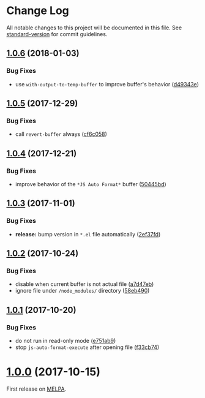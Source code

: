 <!-- markdownlint-disable -->
# Change Log

All notable changes to this project will be documented in this file. See [standard-version](https://github.com/conventional-changelog/standard-version) for commit guidelines.

<a name="1.0.6"></a>
## [1.0.6](https://github.com/ybiquitous/js-auto-format-mode/compare/1.0.5...1.0.6) (2018-01-03)


### Bug Fixes

* use `with-output-to-temp-buffer` to improve buffer's behavior ([d49343e](https://github.com/ybiquitous/js-auto-format-mode/commit/d49343e))



<a name="1.0.5"></a>
## [1.0.5](https://github.com/ybiquitous/js-auto-format-mode/compare/1.0.4...1.0.5) (2017-12-29)


### Bug Fixes

* call `revert-buffer` always ([cf6c058](https://github.com/ybiquitous/js-auto-format-mode/commit/cf6c058))



<a name="1.0.4"></a>
## [1.0.4](https://github.com/ybiquitous/js-auto-format-mode/compare/1.0.3...1.0.4) (2017-12-21)


### Bug Fixes

* improve behavior of the `*JS Auto Format*` buffer ([50445bd](https://github.com/ybiquitous/js-auto-format-mode/commit/50445bd))



<a name="1.0.3"></a>
## [1.0.3](https://github.com/ybiquitous/js-auto-format-mode/compare/1.0.2...1.0.3) (2017-11-01)


### Bug Fixes

* **release:** bump version in `*.el` file automatically ([2ef37fd](https://github.com/ybiquitous/js-auto-format-mode/commit/2ef37fd))



<a name="1.0.2"></a>
## [1.0.2](https://github.com/ybiquitous/js-auto-format-mode/compare/1.0.1...1.0.2) (2017-10-24)


### Bug Fixes

* disable when current buffer is not actual file ([a7d47eb](https://github.com/ybiquitous/js-auto-format-mode/commit/a7d47eb))
* ignore file under `/node_modules/` directory ([58eb490](https://github.com/ybiquitous/js-auto-format-mode/commit/58eb490))



<a name="1.0.1"></a>
## [1.0.1](https://github.com/ybiquitous/js-auto-format-mode/compare/1.0.0...1.0.1) (2017-10-20)


### Bug Fixes

* do not run in read-only mode ([e751ab9](https://github.com/ybiquitous/js-auto-format-mode/commit/e751ab9))
* stop `js-auto-format-execute` after opening file ([f33cb74](https://github.com/ybiquitous/js-auto-format-mode/commit/f33cb74))



<a name="1.0.0"></a>
# [1.0.0](https://github.com/ybiquitous/js-auto-format-mode/releases/tag/1.0.0) (2017-10-15)

First release on [MELPA](https://melpa.org/).
